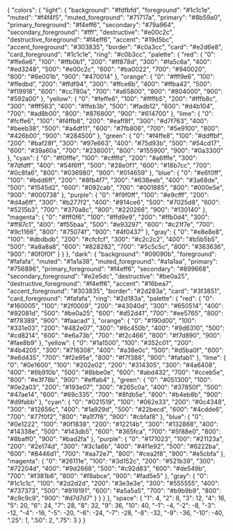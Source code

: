 {
  "colors": {
    "light": {
      "background": "#fdfbfd",
      "foreground": "#1c1c1e",
      "muted": "#f4f4f5",
      "muted_foreground": "#71717a",
      "primary": "#8b59a0",
      "primary_foreground": "#f4eff6",
      "secondary": "#79a964",
      "secondary_foreground": "#fff",
      "destructive": "#e00c2c",
      "destructive_foreground": "#f4eff6",
      "accent": "#19d5bc",
      "accent_foreground": "#303835",
      "border": "#c0a3cc",
      "card": "#e2d6e8",
      "card_foreground": "#1c1c1e",
      "ring": "#c0b3cc",
      "palette": {
        "red": {
          "0": "#ffe6e6",
          "100": "#ffb0b1",
          "200": "#ff878d",
          "300": "#fa5c6a",
          "400": "#ed3248",
          "500": "#e00c2c",
          "600": "#ba0022",
          "700": "#940020",
          "800": "#6e001b",
          "900": "#470014"
        },
        "orange": {
          "0": "#fff9e6",
          "100": "#ffedbd",
          "200": "#ffdf94",
          "300": "#ffce6b",
          "400": "#ffba42",
          "500": "#f19918",
          "600": "#cc780a",
          "700": "#a65800",
          "800": "#804000",
          "900": "#592a00"
        },
        "yellow": {
          "0": "#feffe6",
          "100": "#ffffb5",
          "200": "#fffb8c",
          "300": "#fff563",
          "400": "#ffeb3b",
          "500": "#fadb12",
          "600": "#d4b104",
          "700": "#ad8b00",
          "800": "#876800",
          "900": "#614700"
        },
        "lime": {
          "0": "#fcffe6",
          "100": "#f4ffb8",
          "200": "#eaff8f",
          "300": "#d7f763",
          "400": "#beeb38",
          "500": "#a4df11",
          "600": "#7fb806",
          "700": "#5e9100",
          "800": "#426b00",
          "900": "#284500"
        },
        "green": {
          "0": "#f4ffe8",
          "100": "#ddffbf",
          "200": "#baf28f",
          "300": "#97e663",
          "400": "#75d93b",
          "500": "#54cd17",
          "600": "#39a60a",
          "700": "#238001",
          "800": "#155900",
          "900": "#0a3300"
        },
        "cyan": {
          "0": "#f0fffe",
          "100": "#cffffd",
          "200": "#a6fffe",
          "300": "#7dfdff",
          "400": "#54f6ff",
          "500": "#28e0f1",
          "600": "#18b7cc",
          "700": "#0c8fa6",
          "800": "#036980",
          "900": "#014659"
        },
        "blue": {
          "0": "#e6f0ff",
          "100": "#bdd6ff",
          "200": "#8fb4f7",
          "300": "#638eeb",
          "400": "#3a68de",
          "500": "#1545d2",
          "600": "#092cab",
          "700": "#001885",
          "800": "#000e5e",
          "900": "#000738"
        },
        "purple": {
          "0": "#f9f0ff",
          "100": "#e9cfff",
          "200": "#d4a6ff",
          "300": "#b277f2",
          "400": "#914ce6",
          "500": "#7025d8",
          "600": "#5215b3",
          "700": "#370a8c",
          "800": "#220266",
          "900": "#130140"
        },
        "magenta": {
          "0": "#fff0f6",
          "100": "#ffd9e9",
          "200": "#ffb0d4",
          "300": "#ff87c1",
          "400": "#f55baa",
          "500": "#e93297",
          "600": "#c21f7e",
          "700": "#9c1166",
          "800": "#75074f",
          "900": "#4f0437"
        },
        "gray": {
          "0": "#e8e8e8",
          "100": "#dbdbdb",
          "200": "#cfcfcf",
          "300": "#c2c2c2",
          "400": "#b5b5b5",
          "500": "#a8a8a8",
          "600": "#828282",
          "700": "#5c5c5c",
          "800": "#363636",
          "900": "#0f0f0f"
        }
      }
    },
    "dark": {
      "background": "#09090b",
      "foreground": "#fafafa",
      "muted": "#1a1a38",
      "muted_foreground": "#a1a1aa",
      "primary": "#756896",
      "primary_foreground": "#f4eff6",
      "secondary": "#899668",
      "secondary_foreground": "#e2e5dc",
      "destructive": "#be0a25",
      "destructive_foreground": "#f4eff6",
      "accent": "#16bea7",
      "accent_foreground": "#303835",
      "border": "#2d283a",
      "card": "#3f3851",
      "card_foreground": "#fafafa",
      "ring": "#2d183a",
      "palette": {
        "red": {
          "0": "#160005",
          "100": "#2f0009",
          "200": "#43040d",
          "300": "#650514",
          "400": "#92081d",
          "500": "#be0a25",
          "600": "#d52d41",
          "700": "#ee5765",
          "800": "#f78389",
          "900": "#faacad"
        },
        "orange": {
          "0": "#190d00",
          "100": "#331e03",
          "200": "#482e07",
          "300": "#6c450b",
          "400": "#9d6310",
          "500": "#cd8214",
          "600": "#e6a73b",
          "700": "#f2c466",
          "800": "#f7d890",
          "900": "#fae8b9"
        },
        "yellow": {
          "0": "#1a1500",
          "100": "#352c01",
          "200": "#4b4205",
          "300": "#716308",
          "400": "#a38e0c",
          "500": "#d5ba0f",
          "600": "#e6d435",
          "700": "#f2e95e",
          "800": "#f7f388",
          "900": "#fafab1"
        },
        "lime": {
          "0": "#0e1600",
          "100": "#202e02",
          "200": "#314305",
          "300": "#4a6408",
          "400": "#6b910b",
          "500": "#8bbe0e",
          "600": "#abd432",
          "700": "#cceb5e",
          "800": "#e3f78b",
          "900": "#effab4"
        },
        "green": {
          "0": "#051300",
          "100": "#0e2a03",
          "200": "#193e07",
          "300": "#265c0a",
          "400": "#37850f",
          "500": "#47ae14",
          "600": "#69c335",
          "700": "#8fdb5e",
          "800": "#b4eb8b",
          "900": "#d9fabb"
        },
        "cyan": {
          "0": "#021519",
          "100": "#062e33",
          "200": "#0c4348",
          "300": "#12656c",
          "400": "#1a929d",
          "500": "#22becd",
          "600": "#4cdde6",
          "700": "#77f0f2",
          "800": "#a1f7f6",
          "900": "#cbfaf8"
        },
        "blue": {
          "0": "#0e1222",
          "100": "#0f1838",
          "200": "#12214b",
          "300": "#132868",
          "400": "#14338e",
          "500": "#143db5",
          "600": "#365fca",
          "700": "#5f88e0",
          "800": "#8baff0",
          "900": "#bad2fa"
        },
        "purple": {
          "0": "#171023",
          "100": "#21123a",
          "200": "#2e174d",
          "300": "#3c1a6b",
          "400": "#4f1e92",
          "500": "#6222ba",
          "600": "#8446d1",
          "700": "#aa72e7",
          "800": "#cea2f8",
          "900": "#e5cbfa"
        },
        "magenta": {
          "0": "#26111e",
          "100": "#3d152c",
          "200": "#521b39",
          "300": "#72204d",
          "400": "#9d2668",
          "500": "#c92d83",
          "600": "#de549b",
          "700": "#f381b8",
          "800": "#f8abce",
          "900": "#fad5e5"
        },
        "gray": {
          "0": "#1c1c1c",
          "100": "#2d2d2d",
          "200": "#3e3e3e",
          "300": "#555555",
          "400": "#737373",
          "500": "#919191",
          "600": "#a5a5a5",
          "700": "#b9b9b9",
          "800": "#c9c9c9",
          "900": "#d7d7d7"
        }
      }
    }
  },
  "space": {
    "1": 4,
    "2": 8,
    "3": 12,
    "4": 16,
    "5": 20,
    "6": 24,
    "7": 28,
    "8": 32,
    "9": 36,
    "10": 40,
    "-1": -4,
    "-2": -8,
    "-3": -12,
    "-4": -16,
    "-5": -20,
    "-6": -24,
    "-7": -28,
    "-8": -32,
    "-9": -36,
    "-10": -40,
    ".25": 1,
    ".50": 2,
    ".75": 3
  }
}
